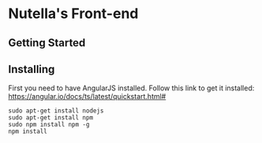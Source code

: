 # Nutella's Front-end

## Getting Started

## Installing

First you need to have AngularJS installed. Follow this link to get it installed: https://angular.io/docs/ts/latest/quickstart.html#

```
sudo apt-get install nodejs
sudo apt-get install npm
sudo npm install npm -g
npm install
```
